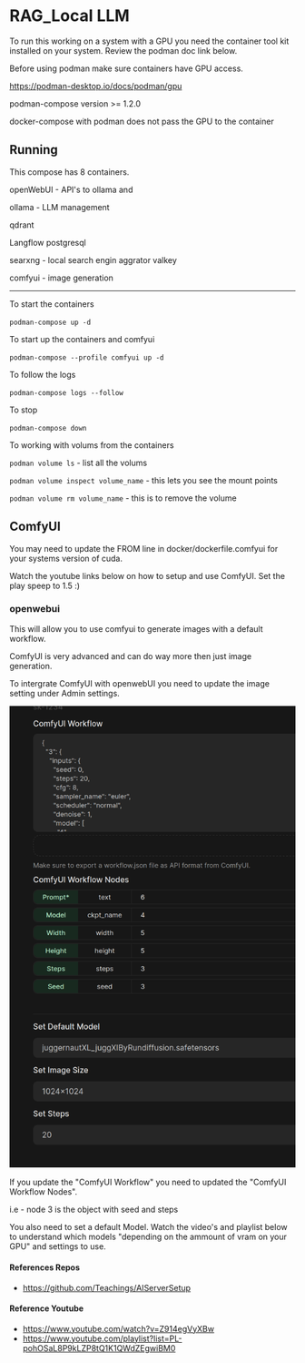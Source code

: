 # RAG_Local LLM

To run this working on a system with a GPU you need the container tool kit installed on your system. Review the podman doc link below.

Before using podman make sure containers have GPU access.

https://podman-desktop.io/docs/podman/gpu

podman-compose version >= 1.2.0

docker-compose with podman does not pass the GPU to the container

## Running

This compose has 8 containers.

openWebUI - API's to ollama and

ollama - LLM management

qdrant

Langflow
    postgresql

searxng - local search engin aggrator
    valkey

comfyui - image generation

---

To start the containers

`podman-compose up -d`

To start up the containers and comfyui

`podman-compose --profile comfyui up -d`

To follow the logs

`podman-compose logs --follow`

To stop

`podman-compose down`

To working with volums from the containers

`podman volume ls` - list all the volums

`podman volume inspect volume_name` - this lets you see the mount points

`podman volume rm volume_name` - this is to remove the volume

## ComfyUI

You may need to update the FROM line in docker/dockerfile.comfyui for your systems version of cuda.

Watch the youtube links below on how to setup and use ComfyUI. Set the play speep to 1.5 :)

### openwebui

This will allow you to use comfyui to generate images with a default workflow.

ComfyUI is very advanced and can do way more then just image generation.

To intergrate ComfyUI with openwebUI you need to update the image setting under Admin settings.

![alt text](docs/images/image.png)

If you update the "ComfyUI Workflow" you need to updated the "ComfyUI Workflow Nodes".

i.e - node 3 is the object with seed and steps

You also need to set a default Model. Watch the video's and playlist below to understand which models "depending on  the ammount of vram on your GPU" and settings to use.

#### References Repos

- https://github.com/Teachings/AIServerSetup

#### Reference Youtube

- https://www.youtube.com/watch?v=Z914egVyXBw
- https://www.youtube.com/playlist?list=PL-pohOSaL8P9kLZP8tQ1K1QWdZEgwiBM0
